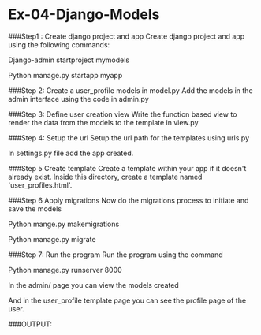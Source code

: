 # Ex-04-Django-Models
###Step1 : Create django project and app
Create django project and app using the following commands:

Django-admin startproject mymodels

Python manage.py startapp myapp

###Step 2: Create a user_profile models in model.py
Add the models in the admin interface using the code in admin.py

###Step 3: Define user creation view
Write the function based view to render the data from the models to the template in view.py

###Step 4: Setup the url
Setup the url path for the templates using urls.py

In settings.py file add the app created.

###Step 5 Create template
Create a template within your app if it doesn't already exist. Inside this directory, create a template named 'user_profiles.html'.

###Step 6 Apply migrations
Now do the migrations process to initiate and save the models

Python mange.py makemigrations

Python manage.py migrate

###Step 7: Run the program
Run the program using the command

Python manage.py runserver 8000

In the admin/ page you can view the models created

And in the user_profile template page you can see the profile page of the user.

###OUTPUT:
